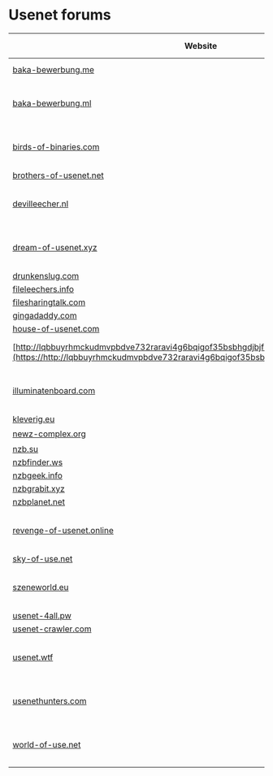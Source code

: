# Usenet forums

|Website|Status|Remark|Main language|
|-|-|-|-|
|[baka-bewerbung.me](https://https://baka-bewerbung.me/form/jPQXDZ/)|[![https://baka-bewerbung.me/form/jPQXDZ](https://img.shields.io/website?down_color=red&down_message=offline&up_color=green&up_message=online&url=https%3A%2F%2Fhttps://baka-bewerbung.me/form/jPQXDZ)](https://https://baka-bewerbung.me/form/jPQXDZ/)|-|🇩🇪|
|[baka-bewerbung.ml](https://https://baka-bewerbung.ml/form/jPQXDZ/)|[![https://baka-bewerbung.ml/form/jPQXDZ](https://img.shields.io/website?down_color=red&down_message=offline&up_color=green&up_message=online&url=https%3A%2F%2Fhttps://baka-bewerbung.ml/form/jPQXDZ)](https://https://baka-bewerbung.ml/form/jPQXDZ/)|⚠️ Offline, moved to baka-bewerbung.me.|🇩🇪|
|[birds-of-binaries.com](https://birds-of-binaries.com/)|[![birds-of-binaries.com](https://img.shields.io/website?down_color=red&down_message=offline&up_color=green&up_message=online&url=https%3A%2F%2Fbirds-of-binaries.com)](https://birds-of-binaries.com/)|⚠️ Seems to be offline. Reasons are unknown.|🇬🇧|
|[brothers-of-usenet.net](https://brothers-of-usenet.net/)|[![brothers-of-usenet.net](https://img.shields.io/website?down_color=red&down_message=offline&up_color=green&up_message=online&url=https%3A%2F%2Fbrothers-of-usenet.net)](https://brothers-of-usenet.net/)|-|🇩🇪|
|[devilleecher.nl](https://devilleecher.nl/)|[![devilleecher.nl](https://img.shields.io/website?down_color=red&down_message=offline&up_color=green&up_message=online&url=https%3A%2F%2Fdevilleecher.nl)](https://devilleecher.nl/)|⚠️ Seems to be offline. Reasons are unknown.|❓|
|[dream-of-usenet.xyz](https://dream-of-usenet.xyz/)|[![dream-of-usenet.xyz](https://img.shields.io/website?down_color=red&down_message=offline&up_color=green&up_message=online&url=https%3A%2F%2Fdream-of-usenet.xyz)](https://dream-of-usenet.xyz/)|⚠️ Seems to be offline. Reasons are unknown.|🇩🇪|
|[drunkenslug.com](https://drunkenslug.com/)|[![drunkenslug.com](https://img.shields.io/website?down_color=red&down_message=offline&up_color=green&up_message=online&url=https%3A%2F%2Fdrunkenslug.com)](https://drunkenslug.com/)|-|🇬🇧|
|[fileleechers.info](https://fileleechers.info/)|[![fileleechers.info](https://img.shields.io/website?down_color=red&down_message=offline&up_color=green&up_message=online&url=https%3A%2F%2Ffileleechers.info)](https://fileleechers.info/)|-|🇩🇪|
|[filesharingtalk.com](https://filesharingtalk.com/)|[![filesharingtalk.com](https://img.shields.io/website?down_color=red&down_message=offline&up_color=green&up_message=online&url=https%3A%2F%2Ffilesharingtalk.com)](https://filesharingtalk.com/)|-|🇬🇧|
|[gingadaddy.com](https://gingadaddy.com/)|[![gingadaddy.com](https://img.shields.io/website?down_color=red&down_message=offline&up_color=green&up_message=online&url=https%3A%2F%2Fgingadaddy.com)](https://gingadaddy.com/)|-|🇬🇧|
|[house-of-usenet.com](https://house-of-usenet.com/)|[![house-of-usenet.com](https://img.shields.io/website?down_color=red&down_message=offline&up_color=green&up_message=online&url=https%3A%2F%2Fhouse-of-usenet.com)](https://house-of-usenet.com/)|-|🇩🇪|
|[http://lqbbuyrhmckudmvpbdve732raravi4g6bqigof35bsbhgdjbjfnqp6yd.onion/login.php](https://http://lqbbuyrhmckudmvpbdve732raravi4g6bqigof35bsbhgdjbjfnqp6yd.onion/login.php/)|[![http://lqbbuyrhmckudmvpbdve732raravi4g6bqigof35bsbhgdjbjfnqp6yd.onion/login.php](https://img.shields.io/website?down_color=red&down_message=offline&up_color=green&up_message=online&url=https%3A%2F%2Fhttp://lqbbuyrhmckudmvpbdve732raravi4g6bqigof35bsbhgdjbjfnqp6yd.onion/login.php)](https://http://lqbbuyrhmckudmvpbdve732raravi4g6bqigof35bsbhgdjbjfnqp6yd.onion/login.php/)|⚠️ Tor browser needed.|🇬🇧|
|[illuminatenboard.com](https://illuminatenboard.com/)|[![illuminatenboard.com](https://img.shields.io/website?down_color=red&down_message=offline&up_color=green&up_message=online&url=https%3A%2F%2Filluminatenboard.com)](https://illuminatenboard.com/)|⚠️ Seems to be offline. Reasons are unknown.|🇩🇪|
|[kleverig.eu](https://kleverig.eu/)|[![kleverig.eu](https://img.shields.io/website?down_color=red&down_message=offline&up_color=green&up_message=online&url=https%3A%2F%2Fkleverig.eu)](https://kleverig.eu/)|-|🇬🇧|
|[newz-complex.org](https://newz-complex.org/)|[![newz-complex.org](https://img.shields.io/website?down_color=red&down_message=offline&up_color=green&up_message=online&url=https%3A%2F%2Fnewz-complex.org)](https://newz-complex.org/)|-|❓|
|[nzb.su](https://nzb.su/)|[![nzb.su](https://img.shields.io/website?down_color=red&down_message=offline&up_color=green&up_message=online&url=https%3A%2F%2Fnzb.su)](https://nzb.su/)|-|🇬🇧|
|[nzbfinder.ws](https://nzbfinder.ws/)|[![nzbfinder.ws](https://img.shields.io/website?down_color=red&down_message=offline&up_color=green&up_message=online&url=https%3A%2F%2Fnzbfinder.ws)](https://nzbfinder.ws/)|-|🇬🇧|
|[nzbgeek.info](https://nzbgeek.info/)|[![nzbgeek.info](https://img.shields.io/website?down_color=red&down_message=offline&up_color=green&up_message=online&url=https%3A%2F%2Fnzbgeek.info)](https://nzbgeek.info/)|-|🇬🇧|
|[nzbgrabit.xyz](https://nzbgrabit.xyz/)|[![nzbgrabit.xyz](https://img.shields.io/website?down_color=red&down_message=offline&up_color=green&up_message=online&url=https%3A%2F%2Fnzbgrabit.xyz)](https://nzbgrabit.xyz/)|-|🇬🇧|
|[nzbplanet.net](https://nzbplanet.net/)|[![nzbplanet.net](https://img.shields.io/website?down_color=red&down_message=offline&up_color=green&up_message=online&url=https%3A%2F%2Fnzbplanet.net)](https://nzbplanet.net/)|-|🇬🇧|
|[revenge-of-usenet.online](https://revenge-of-usenet.online/)|[![revenge-of-usenet.online](https://img.shields.io/website?down_color=red&down_message=offline&up_color=green&up_message=online&url=https%3A%2F%2Frevenge-of-usenet.online)](https://revenge-of-usenet.online/)|⚠️ Seems to be offline. Reasons are unknown.|❓|
|[sky-of-use.net](https://sky-of-use.net/)|[![sky-of-use.net](https://img.shields.io/website?down_color=red&down_message=offline&up_color=green&up_message=online&url=https%3A%2F%2Fsky-of-use.net)](https://sky-of-use.net/)|-|🇩🇪|
|[szeneworld.eu](https://szeneworld.eu/)|[![szeneworld.eu](https://img.shields.io/website?down_color=red&down_message=offline&up_color=green&up_message=online&url=https%3A%2F%2Fszeneworld.eu)](https://szeneworld.eu/)|⚠️ Seems to be offline. Reasons are unknown.|🇩🇪|
|[usenet-4all.pw](https://usenet-4all.pw/)|[![usenet-4all.pw](https://img.shields.io/website?down_color=red&down_message=offline&up_color=green&up_message=online&url=https%3A%2F%2Fusenet-4all.pw)](https://usenet-4all.pw/)|-|🇩🇪|
|[usenet-crawler.com](https://usenet-crawler.com/)|[![usenet-crawler.com](https://img.shields.io/website?down_color=red&down_message=offline&up_color=green&up_message=online&url=https%3A%2F%2Fusenet-crawler.com)](https://usenet-crawler.com/)|-|🇬🇧|
|[usenet.wtf](https://usenet.wtf/)|[![usenet.wtf](https://img.shields.io/website?down_color=red&down_message=offline&up_color=green&up_message=online&url=https%3A%2F%2Fusenet.wtf)](https://usenet.wtf/)|⚠️ Seems to be offline. Reasons are unknown.|❓|
|[usenethunters.com](https://usenethunters.com/)|[![usenethunters.com](https://img.shields.io/website?down_color=red&down_message=offline&up_color=green&up_message=online&url=https%3A%2F%2Fusenethunters.com)](https://usenethunters.com/)|⚠️ Seems to be offline. Reasons are unknown.|❓|
|[world-of-use.net](https://world-of-use.net/)|[![world-of-use.net](https://img.shields.io/website?down_color=red&down_message=offline&up_color=green&up_message=online&url=https%3A%2F%2Fworld-of-use.net)](https://world-of-use.net/)|⚠️ Seems to be offline. Reasons are unknown.|❓|
